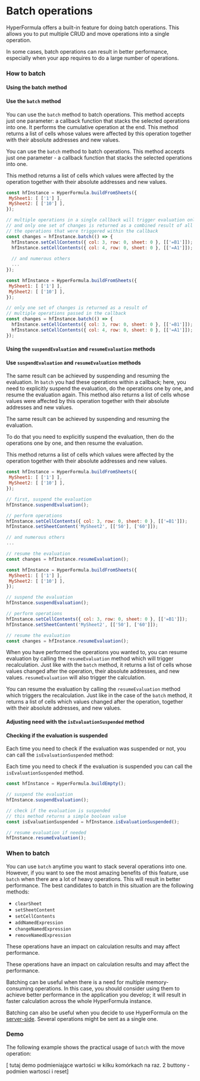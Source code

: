 # Batch operations

HyperFormula offers a built-in feature for doing batch operations. This allows you to put multiple CRUD and move operations into a single operation.

In some cases, batch operations can result in better performance, especially when your app requires to do a large number of operations.

### How to batch

#### Using the batch method

#### Use the `batch` method

You can use the `batch` method to batch operations. This method accepts just one parameter: a callback function that stacks the selected operations into one. It performs the cumulative operation at the end. This method returns a list of cells whose values were affected by this operation together with their absolute addresses and new values.

You can use the `batch` method to batch operations. This method accepts just one parameter - a callback function that stacks the selected operations into one.

This method returns a list of cells which values were affected by the operation together with their absolute addresses and new values.

```javascript
const hfInstance = HyperFormula.buildFromSheets({
 MySheet1: [ ['1'] ],
 MySheet2: [ ['10'] ],
});

// multiple operations in a single callback will trigger evaluation only once
// and only one set of changes is returned as a combined result of all
// the operations that were triggered within the callback
const changes = hfInstance.batch(() => {
  hfInstance.setCellContents({ col: 3, row: 0, sheet: 0 }, [['=B1']]);
  hfInstance.setCellContents({ col: 4, row: 0, sheet: 0 }, [['=A1']]);
  
  // and numerous others
  ...
});
```

```javascript
const hfInstance = HyperFormula.buildFromSheets({
 MySheet1: [ ['1'] ],
 MySheet2: [ ['10'] ],
});

// only one set of changes is returned as a result of
// multiple operations passed in the callback
const changes = hfInstance.batch(() => {
  hfInstance.setCellContents({ col: 3, row: 0, sheet: 0 }, [['=B1']]);
  hfInstance.setCellContents({ col: 4, row: 0, sheet: 0 }, [['=A1']]);
});
```

#### Using the `suspendEvaluation` and `resumeEvaluation` methods

#### Use `suspendEvaluation` and `resumeEvaluation` methods

The same result can be achieved by suspending and resuming the evaluation. In `batch` you had these operations within a callback; here, you need to explicitly suspend the evaluation, do the operations one by one, and resume the evaluation again. This method also returns a list of cells whose values were affected by this operation together with their absolute addresses and new values.

The same result can be achieved by suspending and resuming the evaluation.

To do that you need to explicitly suspend the evaluation, then do the operations one by one, and then resume the evaluation.

This method returns a list of cells which values were affected by the operation together with their absolute addresses and new values.

```javascript
const hfInstance = HyperFormula.buildFromSheets({
 MySheet1: [ ['1'] ],
 MySheet2: [ ['10'] ],
});

// first, suspend the evaluation
hfInstance.suspendEvaluation();

// perform operations
hfInstance.setCellContents({ col: 3, row: 0, sheet: 0 }, [['=B1']]);
hfInstance.setSheetContent('MySheet2', [['50'], ['60']]);

// and numerous others
...

// resume the evaluation
const changes = hfInstance.resumeEvaluation();
```

```javascript
const hfInstance = HyperFormula.buildFromSheets({
 MySheet1: [ ['1'] ],
 MySheet2: [ ['10'] ],
});

// suspend the evaluation
hfInstance.suspendEvaluation();

// perform operations
hfInstance.setCellContents({ col: 3, row: 0, sheet: 0 }, [['=B1']]);
hfInstance.setSheetContent('MySheet2', [['50'], ['60']]);

// resume the evaluation
const changes = hfInstance.resumeEvaluation();
```

When you have performed the operations you wanted to, you can resume evaluation by calling the `resumeEvaluation` method which will trigger recalculation. Just like with the `batch` method, it returns a list of cells whose values changed after the operation, their absolute addresses, and new values. `resumeEvaluation` will also trigger the calculation.

You can resume the evaluation by calling the `resumeEvaluation` method which triggers the recalculation. Just like in the case of the `batch` method, it returns a list of cells which values changed after the operation, together with their absolute addresses, and new values. 

#### Adjusting need with the `isEvaluationSuspended` method

#### Checking if the evaluation is suspended

Each time you need to check if the evaluation was suspended or not, you can call the `isEvaluationSuspended` method:

Each time you need to check if the evaluation is suspended you can call the `isEvaluationSuspended` method.

```javascript
const hfInstance = HyperFormula.buildEmpty();

// suspend the evaluation
hfInstance.suspendEvaluation();

// check if the evaluation is suspended
// this method returns a simple boolean value
const isEvaluationSuspended = hfInstance.isEvaluationSuspended();

// resume evaluation if needed
hfInstance.resumeEvaluation();
```

### When to batch

You can use `batch` anytime you want to stack several operations into one. However, if you want to see the most amazing benefits of this feature, use `batch` when there are a lot of heavy operations. This will result in better performance. The best candidates to batch in this situation are the following methods:

* `clearSheet`
* `setSheetContent`
* `setCellContents`
* `addNamedExpression`
* `changeNamedExpression`
* `removeNamedExpression`

These operations have an impact on calculation results and may affect performance.

These operations have an impact on calculation results and may affect the performance.

Batching can be useful when there is a need for multiple memory-consuming operations. In this case, you should consider using them to achieve better performance in the application you develop; it will result in faster calculation across the whole HyperFormula instance.

Batching can also be useful when you decide to use HyperFormula on the [server-side](server-side-installation). Several operations might be sent as a single one.

### Demo

The following example shows the practical usage of `batch` with the move operation:

\[ tutaj demo podmieniające wartości  w kilku komórkach na raz. 2 buttony - podmien wartosci i reset\]

